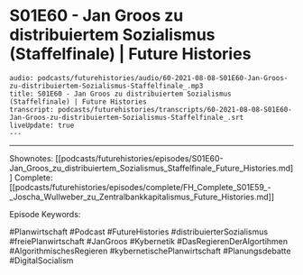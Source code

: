 # S01E60 - Jan Groos zu distribuiertem Sozialismus (Staffelfinale) | Future Histories

```audio-note
audio: podcasts/futurehistories/audio/60-2021-08-08-S01E60-Jan-Groos-zu-distribuiertem-Sozialismus-Staffelfinale_.mp3
title: S01E60 - Jan Groos zu distribuiertem Sozialismus (Staffelfinale) | Future Histories
transcript: podcasts/futurehistories/transcripts/60-2021-08-08-S01E60-Jan-Groos-zu-distribuiertem-Sozialismus-Staffelfinale_.srt
liveUpdate: true
---

```
---

Shownotes: [[podcasts/futurehistories/episodes/S01E60-Jan_Groos_zu_distribuiertem_Sozialismus_Staffelfinale_Future_Histories.md]]
Complete: [[podcasts/futurehistories/episodes/complete/FH_Complete_S01E59_-_Joscha_Wullweber_zu_Zentralbankkapitalismus_Future_Histories.md]]


Episode Keywords:

#Planwirtschaft #Podcast #FutureHistories #distribuierterSozialismus #freiePlanwirtschaft #JanGroos #Kybernetik #DasRegierenDerAlgortihmen #AlgorithmischesRegieren #kybernetischePlanwirtschaft #Planungsdebatte #DigitalSocialism
